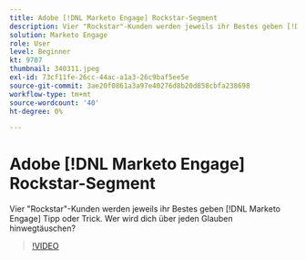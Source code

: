 ```yaml
---
title: Adobe [!DNL Marketo Engage] Rockstar-Segment
description: Vier "Rockstar"-Kunden werden jeweils ihr Bestes geben [!DNL Marketo Engage] Tipp oder Trick. Wer wird dich über jeden Glauben hinwegtäuschen?
solution: Marketo Engage
role: User
level: Beginner
kt: 9707
thumbnail: 340311.jpeg
exl-id: 73cf11fe-26cc-44ac-a1a3-26c9baf5ee5e
source-git-commit: 3ae20f0861a3a97e40276d8b20d858cbfa238698
workflow-type: tm+mt
source-wordcount: '40'
ht-degree: 0%

---
```


# Adobe [!DNL Marketo Engage] Rockstar-Segment

Vier &quot;Rockstar&quot;-Kunden werden jeweils ihr Bestes geben [!DNL Marketo Engage] Tipp oder Trick. Wer wird dich über jeden Glauben hinwegtäuschen?

>[!VIDEO](https://video.tv.adobe.com/v/340311/?quality=12&learn=on)
